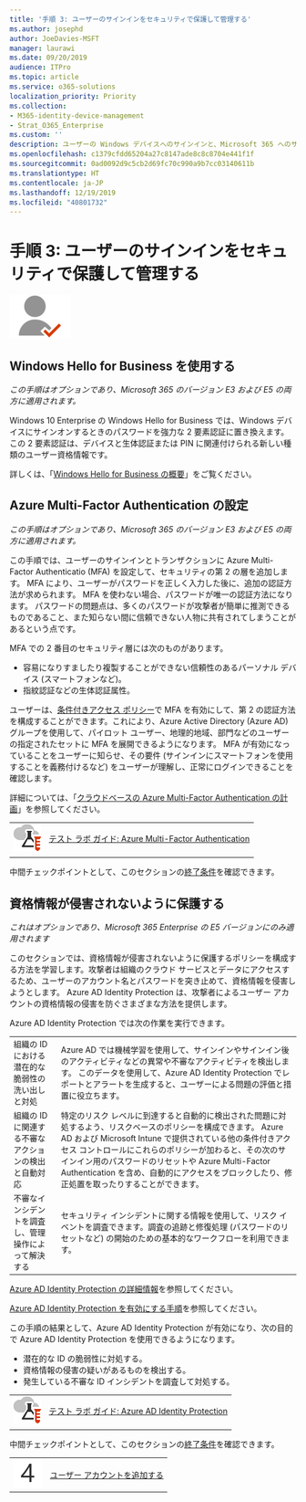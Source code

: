 ```yaml
---
title: '手順 3: ユーザーのサインインをセキュリティで保護して管理する'
ms.author: josephd
author: JoeDavies-MSFT
manager: laurawi
ms.date: 09/20/2019
audience: ITPro
ms.topic: article
ms.service: o365-solutions
localization_priority: Priority
ms.collection:
- M365-identity-device-management
- Strat_O365_Enterprise
ms.custom: ''
description: ユーザーの Windows デバイスへのサインインと、Microsoft 365 へのサインインのセキュリティ強化を行うことができます。
ms.openlocfilehash: c1379cfdd65204a27c8147ade8c8c8704e441f1f
ms.sourcegitcommit: 0ad0092d9c5cb2d69fc70c990a9b7cc03140611b
ms.translationtype: HT
ms.contentlocale: ja-JP
ms.lasthandoff: 12/19/2019
ms.locfileid: "40801732"
---
```

# <a name="step-3-secure-and-manage-your-user-sign-ins"></a>手順 3: ユーザーのサインインをセキュリティで保護して管理する

![フェーズ 2 - ID](./media/deploy-foundation-infrastructure/identity_icon-small.png)


<a name="identity-windows-hello"></a>
## <a name="use-windows-hello-for-business"></a>Windows Hello for Business を使用する

*この手順はオプションであり、Microsoft 365 のバージョン E3 および E5 の両方に適用されます。*

Windows 10 Enterprise の Windows Hello for Business では、Windows デバイスにサインオンするときのパスワードを強力な 2 要素認証に置き換えます。 この 2 要素認証は、デバイスと生体認証または PIN に関連付けられる新しい種類のユーザー資格情報です。

詳しくは、「[Windows Hello for Business の概要](https://docs.microsoft.com/windows/security/identity-protection/hello-for-business/hello-overview)」をご覧ください。


<a name="identity-mfa"></a>
## <a name="set-up-azure-multi-factor-authentication"></a>Azure Multi-Factor Authentication の設定

*この手順はオプションであり、Microsoft 365 のバージョン E3 および E5 の両方に適用されます。*

この手順では、ユーザーのサインインとトランザクションに Azure Multi-Factor Authenticatio (MFA) を設定して、セキュリティの第 2 の層を追加します。 MFA により、ユーザーがパスワードを正しく入力した後に、追加の認証方法が求められます。 MFA を使わない場合、パスワードが唯一の認証方法になります。 パスワードの問題点は、多くのパスワードが攻撃者が簡単に推測できるものであること、また知らない間に信頼できない人物に共有されてしまうことがあるという点です。

MFA での 2 番目のセキュリティ層には次のものがあります。

- 容易になりすましたり複製することができない信頼性のあるパーソナル デバイス (スマートフォンなど)。
- 指紋認証などの生体認証属性。

ユーザーは、[条件付きアクセス ポリシー](https://docs.microsoft.com/azure/active-directory/authentication/howto-mfa-getstarted#enable-multi-factor-authentication-with-conditional-access)で MFA を有効にして、第 2 の認証方法を構成することができます。これにより、Azure Active Directory (Azure AD) グループを使用して、パイロット ユーザー、地理的地域、部門などのユーザーの指定されたセットに MFA を展開できるようになります。 MFA が有効になっていることをユーザーに知らせ、その要件 (サインインにスマートフォンを使用することを義務付けるなど) をユーザーが理解し、正常にログインできることを確認します。 

詳細については、「[クラウドベースの Azure Multi-Factor Authentication の計画](https://docs.microsoft.com/azure/active-directory/authentication/howto-mfa-getstarted)」を参照してください。

|||
|:-------|:-----|
|![Microsoft クラウドのテスト ラボ ガイド](media/m365-enterprise-test-lab-guides/cloud-tlg-icon-small.png)| [テスト ラボ ガイド: Azure Multi-Factor Authentication](multi-factor-authentication-microsoft-365-test-environment.md) |
|||

中間チェックポイントとして、このセクションの[終了条件](identity-exit-criteria.md#crit-identity-mfa)を確認できます。

<a name="identity-ident-prot"></a>
## <a name="protect-against-credential-compromise"></a>資格情報が侵害されないように保護する

*これはオプションであり、Microsoft 365 Enterprise の E5 バージョンにのみ適用されます*

このセクションでは、資格情報が侵害されないように保護するポリシーを構成する方法を学習します。攻撃者は組織のクラウド サービスとデータにアクセスするため、ユーザーのアカウント名とパスワードを突き止めて、資格情報を侵害しようとします。 Azure AD Identity Protection は、攻撃者によるユーザー アカウントの資格情報の侵害を防ぐさまざまな方法を提供します。

Azure AD Identity Protection では次の作業を実行できます。

|||
|:---------|:---------|
|組織の ID における潜在的な脆弱性の洗い出しと対処|Azure AD では機械学習を使用して、サインインやサインイン後のアクティビティなどの異常や不審なアクティビティを検出します。 このデータを使用して、Azure AD Identity Protection でレポートとアラートを生成すると、ユーザーによる問題の評価と措置に役立ちます。|
|組織の ID に関連する不審なアクションの検出と自動対応|特定のリスク レベルに到達すると自動的に検出された問題に対処するよう、リスクベースのポリシーを構成できます。 Azure AD および Microsoft Intune で提供されている他の条件付きアクセス コントロールにこれらのポリシーが加わると、その次のサインイン用のパスワードのリセットや Azure Multi-Factor Authentication を含め、自動的にアクセスをブロックしたり、修正処置を取ったりすることができます。|
|不審なインシデントを調査し、管理操作によって解決する|セキュリティ インシデントに関する情報を使用して、リスク イベントを調査できます。調査の追跡と修復処理 (パスワードのリセットなど) の開始のための基本的なワークフローを利用できます。|

[Azure AD Identity Protection の詳細情報](https://docs.microsoft.com/azure/active-directory/active-directory-identityprotection)を参照してください。

[Azure AD Identity Protection を有効にする手順](https://docs.microsoft.com/azure/active-directory/active-directory-identityprotection-enable)を参照してください。

この手順の結果として、Azure AD Identity Protection が有効になり、次の目的で Azure AD Identity Protection を使用できるようになります。

- 潜在的な ID の脆弱性に対処する。
- 資格情報の侵害の疑いがあるものを検出する。
- 発生している不審な ID インシデントを調査して対処する。

|||
|:-------|:-----|
|![Microsoft クラウド のテスト ラボ ガイド](media/m365-enterprise-test-lab-guides/cloud-tlg-icon-small.png)| [テスト ラボ ガイド: Azure AD Identity Protection](azure-ad-identity-protection-microsoft-365-test-environment.md) |
|||

中間チェックポイントとして、このセクションの[終了条件](identity-exit-criteria.md#crit-identity-ident-prot)を確認できます。

|||
|:-------|:-----|
|![手順 4](./media/stepnumbers/Step4.png)| [ユーザー アカウントを追加する](identity-add-user-accounts.md) |

